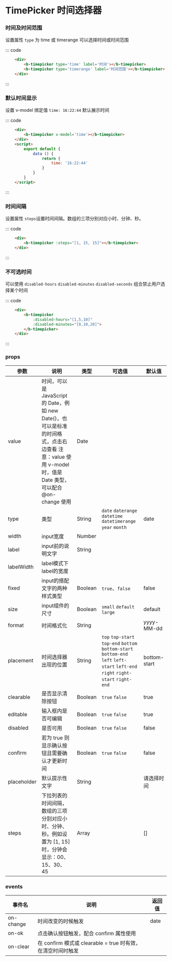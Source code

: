 # TimePicker 时间选择器

### 时间及时间范围

设置属性 `type` 为  time 或 timerange 可以选择时间或时间范围

<div class='example'>
    <div class='example-box'>
        <b-timepicker label='时间'></b-timepicker>
        <b-timepicker type='timerange' label='时间范围'></b-timepicker>
    </div>

::: code
```html
    <div>
        <b-timepicker type='time' label='时间'></b-timepicker>
        <b-timepicker type='timerange' label='时间范围'></b-timepicker>
    </div>
```
:::
</div>

### 默认时间显示

设置 v-model 绑定值 `time: 16:22:44` 默认展示时间

<div class='example'>
    <div class='example-box'>
        <b-timepicker v-model='time'></b-timepicker>
    </div>

::: code
```html
    <div>
        <b-timepicker v-model='time'></b-timepicker>
    </div>
    <script>
        export default {
            data () {
                return {
                    time: '16:22:44'
                }
            }
        }
    </script>
```
:::
</div>

### 时间间隔

设置属性 `steps`设置时间间隔。数组的三项分别对应小时、分钟、秒。

<div class='example'>
    <div class='example-box'>
        <b-timepicker :steps="[1, 15, 15]"></b-timepicker>
    </div>

::: code
```html
    <div>
        <b-timepicker :steps="[1, 15, 15]"></b-timepicker>
    </div>
```
:::
</div>

### 不可选时间 

可以使用 `disabled-hours` `disabled-minutes` `disabled-seconds` 组合禁止用户选择某个时间

<div class='example'>
    <div class='example-box'>
        <b-timepicker 
            :disabled-hours="[1,5,10]"
            :disabled-minutes="[0,10,20]">
        </b-timepicker>
    </div>

::: code
```html
    <div>
        <b-timepicker 
            :disabled-hours="[1,5,10]"
            :disabled-minutes="[0,10,20]">
        </b-timepicker>
    </div>
```
:::
</div>

<script>
    export default {
        data () {
            return {
                time: '16:22:44'
            }
        }
    }
</script>

### props

| 参数 | 说明 | 类型 | 可选值 | 默认值 |
| ---- | ---- | ---- | ---- | ---- |
| value | 时间，可以是 JavaScript 的 Date，例如 new Date()，也可以是标准的时间格式，点击右边查看 注意：value 使用 v-model 时，值是 Date 类型，可以配合 @on-change 使用 | Date |
| type | 类型 | String  | `date` `daterange` `datetime` `datetimerange` `year` `month` | date |
| width | input宽度 | Number |
| label | input前的说明文字 | String |
| labelWidth | label模式下label的宽度 |
| fixed | input的搭配文字的两种样式类型 | Boolean  | `true`、`false` | false |
| size | input组件的尺寸 | Boolean  | `small` `default` `large` | default |
| format | 时间格式化 | String  | | yyyy-MM-dd |
| placement | 时间选择器出现的位置 | String | `top` `top-start` `top-end` `bottom` `bottom-start` `bottom-end` `left` `left-start` `left-end` `right` `right-start` `right-end`| bottom-start |
| clearable | 是否显示清除按钮 | Boolean  | `true` `false` | true |
| editable | 输入框内是否可编辑 | Boolean  | `true` `false` | true |
| disabled | 是否可用 | Boolean | `true` `false` | false |
| confirm | 若为 true 则显示确认按钮且需要确认才更新时间 | Boolean | `true` `false` | false |
| placeholder | 默认提示性文字 | String |  | 请选择时间 |
| steps | 下拉列表的时间间隔，数组的三项分别对应小时、分钟、秒。例如设置为 [1, 15] 时，分钟会显示：00、15、30、45 | Array | | [] |

### events
| 事件名 | 说明	| 返回值 |
| ---- | ---- | ---- |
| on-change | 时间改变的时候触发 | date |
| on-ok | 点击确认按钮触发，配合 confirm 属性使用 |
| on-clear | 在 confirm 模式或 clearable = true 时有效，在清空时间时触发 |